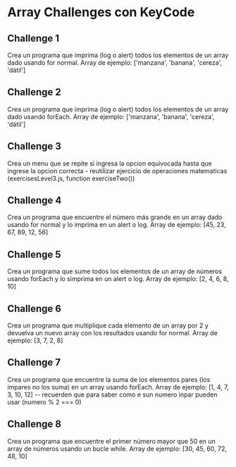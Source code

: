 # Array Challenges con KeyCode


## Challenge 1
Crea un programa que imprima (log o alert) todos los elementos de un array dado usando for normal. Array de ejemplo: ['manzana', 'banana', 'cereza', 'dátil']

## Challenge 2
Crea un programa que imprima (log o alert) todos los elementos de un array dado usando forEach. Array de ejemplo: ['manzana', 'banana', 'cereza', 'dátil']

## Challenge 3
Crea un menu que se repite si ingresa la opcion equivocada hasta que ingrese la opcion correcta - reutilizar ejercicio de operaciones matematicas (exercisesLevel3.js, function exerciseTwo())

## Challenge 4
Crea un programa que encuentre el número más grande en un array dado usando for normal y lo imprima en un alert o log. Array de ejemplo: [45, 23, 67, 89, 12, 56]

## Challenge 5
Crea un programa que sume todos los elementos de un array de números usando forEach y lo simprima en un alert o log. Array de ejemplo: [2, 4, 6, 8, 10]

## Challenge 6
Crea un programa que multiplique cada elemento de un array por 2 y devuelva un nuevo array con los resultados usando for normal. Array de ejemplo: [3, 7, 2, 8]

## Challenge 7
Crea un programa que encuentre la suma de los elementos pares (los impares no los suma) en un array usando forEach. Array de ejemplo: [1, 4, 7, 3, 10, 12] -- recuerden que para saber como e sun numero inpar pueden usar (numero % 2 === 0)

## Challenge 8
Crea un programa que encuentre el primer número mayor que 50 en un array de números usando un bucle while. Array de ejemplo: [30, 45, 60, 72, 48, 10]